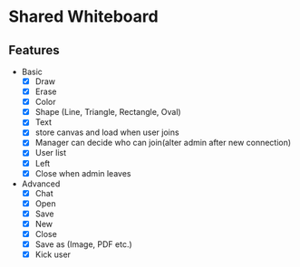 # Shared Whiteboard

## Features

- Basic
  - [x] Draw
  - [x] Erase
  - [x] Color
  - [x] Shape (Line, Triangle, Rectangle, Oval)
  - [x] Text
  - [x] store canvas and load when user joins
  - [x] Manager can decide who can join(alter admin after new connection)
  - [x] User list
  - [x] Left
  - [x] Close when admin leaves
- Advanced
  - [x] Chat
  - [x] Open
  - [x] Save
  - [x] New
  - [x] Close
  - [x] Save as (Image, PDF etc.)
  - [x] Kick user